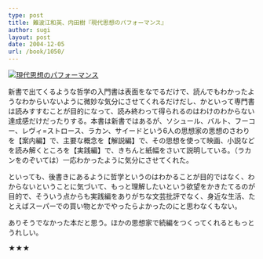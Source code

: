 ```yaml
---
type: post
title: 難波江和英、内田樹『現代思想のパフォーマンス』
author: sugi
layout: post
date: 2004-12-05
url: /book/1050/
---
```

<a href="http://www.amazon.co.jp/exec/obidos/ASIN/433403277X/chezsugi-22/ref=nosim/" onclick="_gaq.push(['_trackEvent', 'outbound-article', 'http://www.amazon.co.jp/exec/obidos/ASIN/433403277X/chezsugi-22/ref=nosim/', '']);" name="amazletlink" target="_blank"><img src="http://i0.wp.com/ec2.images-amazon.com/images/I/41AERGKP0TL.SL160.jpg?w=660" alt="現代思想のパフォーマンス" class="alignleft" data-recalc-dims="1" /></a>

新書で出てくるような哲学の入門書は表面をなでるだけで、読んでもわかったようなわからいないように微妙な気分にさせてくれるだけだし、かといって専門書は読みすすむことが目的になって、読み終わって得られるのはわけのわからない達成感だけだったりする。本書は新書ではあるが、ソシュール、バルト、フーコー、レヴィ=ストロース、ラカン、サイードという6人の思想家の思想のさわりを【案内編】で、主要な概念を【解説編】で、その思想を使って映画、小説などを読み解くところを【実践編】で、きちんと紙幅をさいて説明している。（ラカンをのぞいては）一応わかったように気分にさせてくれた。

といっても、後書きにあるように哲学というのはわかることが目的ではなく、わからないということに気づいて、もっと理解したいという欲望をかきたてるのが目的で、そういう点からも実践編をありがちな文芸批評でなく、身近な生活、たとえばスーパーでの買い物とかでやったらよかったのにと思わなくもない。

ありそうでなかった本だと思う。ほかの思想家で続編をつくってくれるともっとうれしい。

★★★

